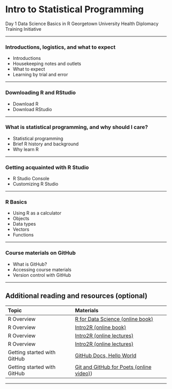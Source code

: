 Intro to Statistical Programming
================

Day 1
Data Science Basics in R
Georgetown University Health Diplomacy Training Initiative

------------------------------------------------------------------------

### Introductions, logistics, and what to expect

-   Introductions
-   Housekeeping notes and outlets
-   What to expect
-   Learning by trial and error

------------------------------------------------------------------------

### Downloading R and RStudio
-   Download R
-   Download RStudio

------------------------------------------------------------------------

### What is statistical programming, and why should I care?

-   Statistical programming
-   Brief R history and background
-   Why learn R

------------------------------------------------------------------------

### Getting acquainted with R Studio

-   R Studio Console
-   Customizing R Studio

------------------------------------------------------------------------

### R Basics

-   Using R as a calculator
-   Objects
-   Data types
-   Vectors
-   Functions

------------------------------------------------------------------------

### Course materials on GitHub

-   What is GitHub?
-   Accessing course materials
-   Version control with GitHub


------------------------------------------------------------------------

## Additional reading and resources (optional)

|  Topic                                            |     Materials 
|:----------------------------------------          |:--------------------------------------------------------------------------------------|
| R Overview                                        | [R for Data Science (online book)](https://r4ds.had.co.nz/)                           | 
| R Overview                                        | [Intro2R (online book)](https://intro2r.com/)                                         |   
| R Overview                                        | [Intro2R (online lectures)](https://alexd106.github.io/intro2R/lectures.html)         | 
| R Overview                                        | [Intro2R (online lectures)](https://alexd106.github.io/intro2R/lectures.html)         | 
| Getting started with GitHub                       | [GitHub Docs, Hello World](https://docs.github.com/en/get-started/start-your-journey/hello-world)         | 
| Getting started with GitHub                       | [Git and GitHub for Poets (online video)](https://www.youtube.com/watch?v=BCQHnlnPusY&list=PLRqwX-V7Uu6ZF9C0YMKuns9sLDzK6zoiV&index=2))         | 

------------------------------------------------------------------------


